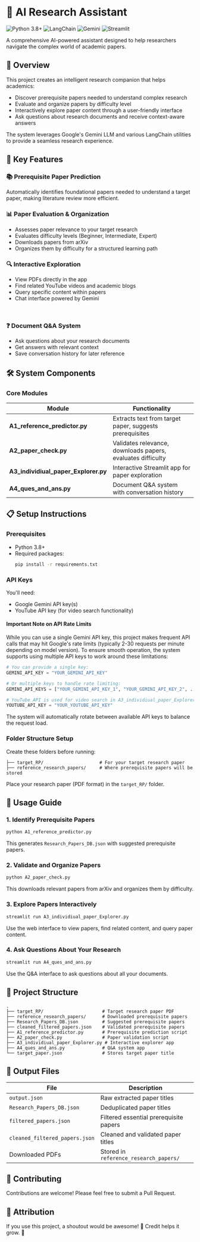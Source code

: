 # 🧠 AI Research Assistant

![Python 3.8+](https://img.shields.io/badge/python-3.8+-blue.svg)
![LangChain](https://img.shields.io/badge/Built%20with-LangChain-green)
![Gemini](https://img.shields.io/badge/Powered%20by-Gemini-blue)
![Streamlit](https://img.shields.io/badge/Streamlit-App-FF4B4B)



A comprehensive AI-powered assistant designed to help researchers navigate the complex world of academic papers.

## 🌟 Overview


This project creates an intelligent research companion that helps academics:
- Discover prerequisite papers needed to understand complex research
- Evaluate and organize papers by difficulty level
- Interactively explore paper content through a user-friendly interface
- Ask questions about research documents and receive context-aware answers

The system leverages Google's Gemini LLM and various LangChain utilities to provide a seamless research experience.

## 🚀 Key Features

### 📚 Prerequisite Paper Prediction


Automatically identifies foundational papers needed to understand a target paper, making literature review more efficient.

### 📊 Paper Evaluation & Organization
- Assesses paper relevance to your target research
- Evaluates difficulty levels (Beginner, Intermediate, Expert)
- Downloads papers from arXiv
- Organizes them by difficulty for a structured learning path



### 🔍 Interactive Exploration

- View PDFs directly in the app
- Find related YouTube videos and academic blogs
- Query specific content within papers
- Chat interface powered by Gemini

<br clear="left">

### ❓ Document Q&A System
- Ask questions about your research documents
- Get answers with relevant context
- Save conversation history for later reference



## 🛠️ System Components

### Core Modules

| Module | Functionality |
|--------|---------------|
| **A1_reference_predictor.py** | Extracts text from target paper, suggests prerequisites |
| **A2_paper_check.py** | Validates relevance, downloads papers, evaluates difficulty |
| **A3_individiual_paper_Explorer.py** | Interactive Streamlit app for paper exploration |
| **A4_ques_and_ans.py** | Document Q&A system with conversation history |



## 📋 Setup Instructions

### Prerequisites
- Python 3.8+
- Required packages:
  ```bash
  pip install -r requirements.txt
  ```

### API Keys
You'll need:
- Google Gemini API key(s)
- YouTube API key (for video search functionality)

#### Important Note on API Rate Limits
While you can use a single Gemini API key, this project makes frequent API calls that may hit Google's rate limits (typically 2-30 requests per minute depending on model version). To ensure smooth operation, the system supports using multiple API keys to work around these limitations:

```python
# You can provide a single key:
GEMINI_API_KEY = "YOUR_GEMINI_API_KEY"

# Or multiple keys to handle rate limiting:
GEMINI_API_KEYS = ["YOUR_GEMINI_API_KEY_1", "YOUR_GEMINI_API_KEY_2", ...]

# YouTube API is used for video search in A3_individiual_paper_Explorer.py
YOUTUBE_API_KEY = "YOUR_YOUTUBE_API_KEY"
```

The system will automatically rotate between available API keys to balance the request load.



### Folder Structure Setup
Create these folders before running:
```
├── target_RP/                     # For your target research paper
├── reference_research_papers/     # Where prerequisite papers will be stored
```

Place your research paper (PDF format) in the `target_RP/` folder.

## 🚀 Usage Guide



### 1. Identify Prerequisite Papers
```bash
python A1_reference_predictor.py
```
This generates `Research_Papers_DB.json` with suggested prerequisite papers.

### 2. Validate and Organize Papers
```bash
python A2_paper_check.py
```
This downloads relevant papers from arXiv and organizes them by difficulty.

### 3. Explore Papers Interactively
```bash
streamlit run A3_individiual_paper_Explorer.py
```
Use the web interface to view papers, find related content, and query paper content.



### 4. Ask Questions About Your Research
```bash
streamlit run A4_ques_and_ans.py
```
Use the Q&A interface to ask questions about all your documents.


## 📂 Project Structure

```
.
├── target_RP/                      # Target research paper PDF
├── reference_research_papers/      # Downloaded prerequisite papers
├── Research_Papers_DB.json         # Suggested prerequisite papers
├── cleaned_filtered_papers.json    # Validated prerequisite papers
├── A1_reference_predictor.py       # Prerequisite prediction script
├── A2_paper_check.py               # Paper validation script
├── A3_individiual_paper_Explorer.py # Interactive explorer app
├── A4_ques_and_ans.py              # Q&A system app
└── target_paper.json               # Stores target paper title
```

## 📄 Output Files

| File | Description |
|------|-------------|
| `output.json` | Raw extracted paper titles |
| `Research_Papers_DB.json` | Deduplicated paper titles |
| `filtered_papers.json` | Filtered essential prerequisite papers |
| `cleaned_filtered_papers.json` | Cleaned and validated paper titles |
| Downloaded PDFs | Stored in `reference_research_papers/` |



## 🤝 Contributing

Contributions are welcome! Please feel free to submit a Pull Request.



## 📜 Attribution

If you use this project, a shoutout would be awesome! 🙌 Credit helps it grow. 🚀

